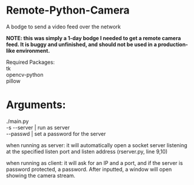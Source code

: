 # Remote-Python-Camera
A bodge to send a video feed over the network

<b>NOTE: this was simply a 1-day bodge I needed to get a remote camera feed. It is buggy and unfinished, and should not be used in a production-like environment.</b>

Required Packages:  
tk  
opencv-python  
pillow  

# Arguments:
./main.py  
  -s --server | run as server  
  --passwd    | set a password for the server  

when running as server:
it will automatically open a socket server listening at the specified listen port and listen address (rserver.py, line 9,10)

when running as client:
it will ask for an IP and a port, and if the server is password protected, a password. After inputted, a window will open showing the camera stream.
